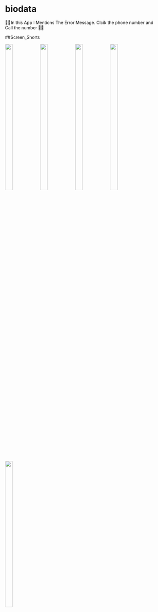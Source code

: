 # biodata

🌟🌟In this App I Mentions The Error Message. Clcik the phone number and Call the number 🌟🌟



##Screen_Shorts

<p float="center">

<img src="https://user-images.githubusercontent.com/101623395/191531867-2c1c7ffe-b3b6-426f-a492-8566f5412379.png" width=22% height=35%>
<img src="https://user-images.githubusercontent.com/101623395/191531914-147baf7e-7d7c-40b3-abc4-2baedeb797a8.png" width=22% height=35%>
<img src="https://user-images.githubusercontent.com/101623395/191531948-6025ceb4-698a-4064-8810-75db85b4a716.png" width=22% height=35%>
<img src="https://user-images.githubusercontent.com/101623395/191531980-70f8654f-cb75-4a75-9a36-e85feddf0412.png" width=22% height=35%>
<img src="https://user-images.githubusercontent.com/101623395/191532008-79197397-8690-40f2-8da7-f588a9510335.png" width=22% height=35%>
